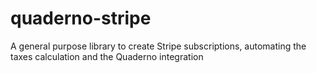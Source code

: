 quaderno-stripe
===============

A general purpose library to create Stripe subscriptions, automating the taxes calculation and the Quaderno integration
